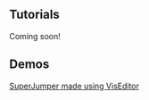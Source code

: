 ## Tutorials
Coming soon!

## Demos
[SuperJumper made using VisEditor](https://github.com/kotcrab/VisEditor-SuperJumper-Demo)
